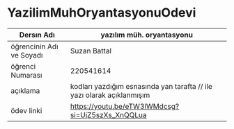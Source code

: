 # YazilimMuhOryantasyonuOdevi
|Dersın Adı|yazılım müh. oryantasyonu|
|------------|-----------|
| öğrencinin Adı ve Soyadı|Suzan Battal|
|öğrenci Numarası|220541614|
|açıklama|kodları yazdığım esnasında yan tarafta // ile yazı olarak açıklanmışım|
|ödev linki|https://youtu.be/eTW3lWMdcsg?si=UjZ5szXs_XnQQLua     |


